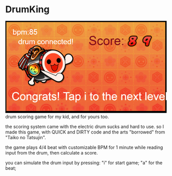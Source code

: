 # DrumKing

![Screenshot](https://github.com/springrider/DrumKing/raw/master/demo.png)
drum scoring game for my kid,  and for yours too.

the scoring system came with the electric drum sucks and hard to use. so I made this game, with QUICK and DIRTY code and the arts "borrowed" from "Taiko no Tatsujin". 

the game plays 4/4 beat with customizable BPM for 1 minute while reading input from the drum, then calculate a score.

you can simulate the drum input by pressing:
"i" for start game;
"a" for the beat;


